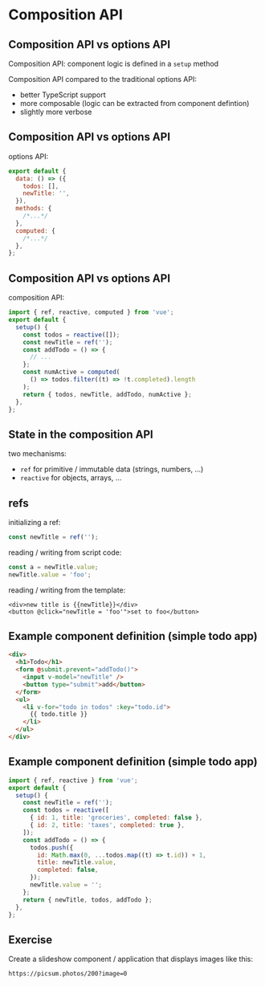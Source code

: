 # Composition API

## Composition API vs options API

Composition API: component logic is defined in a `setup` method

Composition API compared to the traditional options API:

- better TypeScript support
- more composable (logic can be extracted from component defintion)
- slightly more verbose

## Composition API vs options API

options API:

```js
export default {
  data: () => ({
    todos: [],
    newTitle: '',
  }),
  methods: {
    /*...*/
  },
  computed: {
    /*...*/
  },
};
```

## Composition API vs options API

composition API:

```js
import { ref, reactive, computed } from 'vue';
export default {
  setup() {
    const todos = reactive([]);
    const newTitle = ref('');
    const addTodo = () => {
      // ...
    };
    const numActive = computed(
      () => todos.filter((t) => !t.completed).length
    );
    return { todos, newTitle, addTodo, numActive };
  },
};
```

## State in the composition API

two mechanisms:

- `ref` for primitive / immutable data (strings, numbers, ...)
- `reactive` for objects, arrays, ...

## refs

initializing a ref:

```js
const newTitle = ref('');
```

reading / writing from script code:

```js
const a = newTitle.value;
newTitle.value = 'foo';
```

reading / writing from the template:

```vue
<div>new title is {{newTitle}}</div>
<button @click="newTitle = 'foo'">set to foo</button>
```

## Example component definition (simple todo app)

```html
<div>
  <h1>Todo</h1>
  <form @submit.prevent="addTodo()">
    <input v-model="newTitle" />
    <button type="submit">add</button>
  </form>
  <ul>
    <li v-for="todo in todos" :key="todo.id">
      {{ todo.title }}
    </li>
  </ul>
</div>
```

## Example component definition (simple todo app)

```js
import { ref, reactive } from 'vue';
export default {
  setup() {
    const newTitle = ref('');
    const todos = reactive([
      { id: 1, title: 'groceries', completed: false },
      { id: 2, title: 'taxes', completed: true },
    ]);
    const addTodo = () => {
      todos.push({
        id: Math.max(0, ...todos.map((t) => t.id)) + 1,
        title: newTitle.value,
        completed: false,
      });
      newTitle.value = '';
    };
    return { newTitle, todos, addTodo };
  },
};
```

## Exercise

Create a slideshow component / application that displays images like this:

```
https://picsum.photos/200?image=0
```
